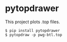 # pytopdrawer

This project plots .top files.

```
$ pip install pytopdrawer
$ pytopdraw -p pwg-btl.top
```
